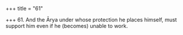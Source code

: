 +++
title = "61"

+++
61. And the Ārya under whose protection he places himself, must support him even if he (becomes) unable to work.
